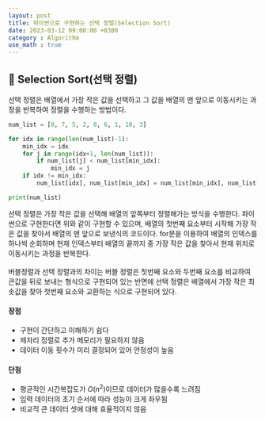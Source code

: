 ```yaml
---
layout: post
title: 파이썬으로 구현하는 선택 정렬(Selection Sort)
date: 2023-03-12 09:00:00 +0300
category : Algorithm
use_math : true
---
```


## 🥕 Selection Sort(선택 정렬)

선택 정렬은 배열에서 가장 작은 값을 선택하고 그 값을 배열의 맨 앞으로 이동시키는 과정을 반복하여 정렬을 수행하는 방법이다. 

```python 
num_list = [0, 7, 5, 2, 8, 6, 1, 10, 3]

for idx in range(len(num_list)-1):
    min_idx = idx
    for j in range(idx+1, len(num_list)):
        if num_list[j] < num_list[min_idx]:
            min_idx = j
    if idx != min_idx:
        num_list[idx], num_list[min_idx] = num_list[min_idx], num_list[idx]

print(num_list)
```

선택 정렬은 가장 작은 값을 선택해 배열의 앞쪽부터 정렬해가는 방식을 수행한다. 파이썬으로 구현한다면 위와 같이 구현할 수 있으며, 배열의 첫번째 요소부터 시작해 가장 작은 값을 찾아서 배열의 맨 앞으로 보낸식의 코드이다. for문을 이용하여 배열의 인덱스를 하나씩 순회하며 현재 인덱스부터 배열의 끝까지 중 가장 작은 값을 찾아서 현재 위치로 이동시키는 과정을 반복한다.    
<br>
버블정렬과 선택 정렬과의 차이는 버블 정렬은 첫번째 요소와 두번째 요소를 비교하여 큰값을 뒤로 보내는 형식으로 구현되어 있는 반면에 선택 정렬은 배열에서 가장 작은 최솟값을 찾아 첫번째 요소와 교환하는 식으로 구현되어 있다. 

#### 장점
* 구현이 간단하고 이해하기 쉽다
* 제자리 정렬로 추가 메모리가 필요하지 않음
* 데이터 이동 횟수가 미리 결정되어 있어 안정성이 높음

#### 단점 
* 평균적인 시간복잡도가 $O(n^2)$이므로 데이터가 많을수록 느려짐
* 입력 데이터의 초기 순서에 따라 성능이 크게 좌우됨
* 비교적 큰 데이터 셋에 대해 효율적이지 않음
